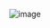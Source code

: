 

![image](https://user-images.githubusercontent.com/104505715/233081155-37e3d77d-22d8-47cf-8424-8ceab435baf1.png)
